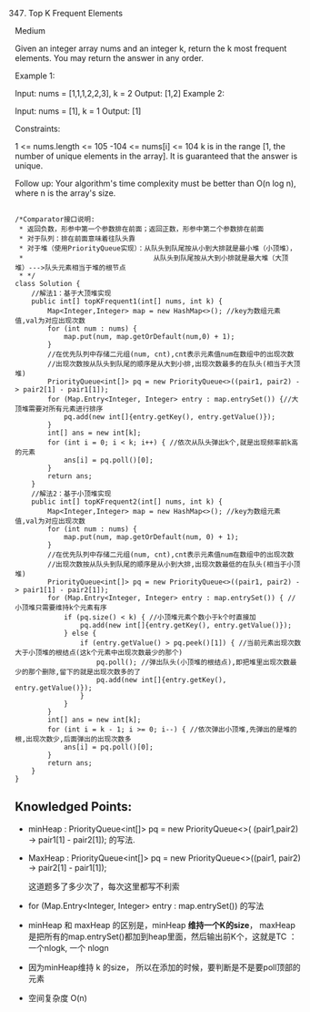 347. Top K Frequent Elements

Medium

Given an integer array nums and an integer k, return the k most frequent elements. You may return the answer in any order.

Example 1:

Input: nums = [1,1,1,2,2,3], k = 2
Output: [1,2]
Example 2:

Input: nums = [1], k = 1
Output: [1]
 
Constraints:

1 <= nums.length <= 105
-104 <= nums[i] <= 104
k is in the range [1, the number of unique elements in the array].
It is guaranteed that the answer is unique.
 

Follow up: Your algorithm's time complexity must be better than O(n log n), where n is the array's size.

```

/*Comparator接口说明:
 * 返回负数，形参中第一个参数排在前面；返回正数，形参中第二个参数排在前面
 * 对于队列：排在前面意味着往队头靠
 * 对于堆（使用PriorityQueue实现）：从队头到队尾按从小到大排就是最小堆（小顶堆），
 *                                从队头到队尾按从大到小排就是最大堆（大顶堆）--->队头元素相当于堆的根节点
 * */
class Solution {
    //解法1：基于大顶堆实现
    public int[] topKFrequent1(int[] nums, int k) {
        Map<Integer,Integer> map = new HashMap<>(); //key为数组元素值,val为对应出现次数
        for (int num : nums) {
            map.put(num, map.getOrDefault(num,0) + 1);
        }
        //在优先队列中存储二元组(num, cnt),cnt表示元素值num在数组中的出现次数
        //出现次数按从队头到队尾的顺序是从大到小排,出现次数最多的在队头(相当于大顶堆)
        PriorityQueue<int[]> pq = new PriorityQueue<>((pair1, pair2) -> pair2[1] - pair1[1]);
        for (Map.Entry<Integer, Integer> entry : map.entrySet()) {//大顶堆需要对所有元素进行排序
            pq.add(new int[]{entry.getKey(), entry.getValue()});
        }
        int[] ans = new int[k];
        for (int i = 0; i < k; i++) { //依次从队头弹出k个,就是出现频率前k高的元素
            ans[i] = pq.poll()[0];
        }
        return ans;
    }
    //解法2：基于小顶堆实现
    public int[] topKFrequent2(int[] nums, int k) {
        Map<Integer,Integer> map = new HashMap<>(); //key为数组元素值,val为对应出现次数
        for (int num : nums) {
            map.put(num, map.getOrDefault(num, 0) + 1);
        }
        //在优先队列中存储二元组(num, cnt),cnt表示元素值num在数组中的出现次数
        //出现次数按从队头到队尾的顺序是从小到大排,出现次数最低的在队头(相当于小顶堆)
        PriorityQueue<int[]> pq = new PriorityQueue<>((pair1, pair2) -> pair1[1] - pair2[1]);
        for (Map.Entry<Integer, Integer> entry : map.entrySet()) { //小顶堆只需要维持k个元素有序
            if (pq.size() < k) { //小顶堆元素个数小于k个时直接加
                pq.add(new int[]{entry.getKey(), entry.getValue()});
            } else {
                if (entry.getValue() > pq.peek()[1]) { //当前元素出现次数大于小顶堆的根结点(这k个元素中出现次数最少的那个)
                    pq.poll(); //弹出队头(小顶堆的根结点),即把堆里出现次数最少的那个删除,留下的就是出现次数多的了
                    pq.add(new int[]{entry.getKey(), entry.getValue()});
                }
            }
        }
        int[] ans = new int[k];
        for (int i = k - 1; i >= 0; i--) { //依次弹出小顶堆,先弹出的是堆的根,出现次数少,后面弹出的出现次数多
            ans[i] = pq.poll()[0];
        }
        return ans;
    }
}
```

## Knowledged Points: 

* minHeap : PriorityQueue<int[]> pq = new PriorityQueue<>( (pair1,pair2) -> pair1[1] - pair2[1]); 的写法. 

* MaxHeap : PriorityQueue<int[]> pq = new PriorityQueue<>((pair1, pair2) -> pair2[1] - pair1[1]);

    这道题多了多少次了，每次这里都写不利索

* for (Map.Entry<Integer, Integer> entry : map.entrySet()) 的写法

* minHeap 和 maxHeap 的区别是，minHeap **维持一个K的size**， maxHeap是把所有的map.entrySet()都加到heap里面，然后输出前K个，这就是TC ： 一个nlogk, 一个 nlogn
* 因为minHeap维持 k 的size， 所以在添加的时候，要判断是不是要poll顶部的元素
* 空间复杂度 O(n)